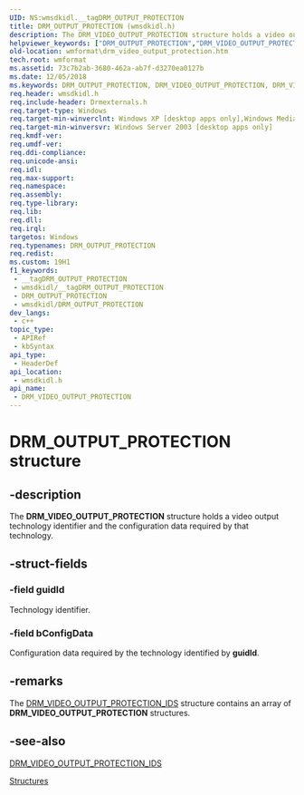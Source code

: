```yaml
---
UID: NS:wmsdkidl.__tagDRM_OUTPUT_PROTECTION
title: DRM_OUTPUT_PROTECTION (wmsdkidl.h)
description: The DRM_VIDEO_OUTPUT_PROTECTION structure holds a video output technology identifier and the configuration data required by that technology.
helpviewer_keywords: ["DRM_OUTPUT_PROTECTION","DRM_VIDEO_OUTPUT_PROTECTION","DRM_VIDEO_OUTPUT_PROTECTION structure [windows Media Format]","structure [windows Media Format]","wmformat.drm_video_output_protection","wmsdkidl/DRM_VIDEO_OUTPUT_PROTECTION"]
old-location: wmformat\drm_video_output_protection.htm
tech.root: wmformat
ms.assetid: 73c7b2ab-3680-462a-ab7f-d3270ea0127b
ms.date: 12/05/2018
ms.keywords: DRM_OUTPUT_PROTECTION, DRM_VIDEO_OUTPUT_PROTECTION, DRM_VIDEO_OUTPUT_PROTECTION structure [windows Media Format], structure [windows Media Format], wmformat.drm_video_output_protection, wmsdkidl/DRM_VIDEO_OUTPUT_PROTECTION
req.header: wmsdkidl.h
req.include-header: Drmexternals.h
req.target-type: Windows
req.target-min-winverclnt: Windows XP [desktop apps only],Windows Media Format 9.5 SDK
req.target-min-winversvr: Windows Server 2003 [desktop apps only]
req.kmdf-ver: 
req.umdf-ver: 
req.ddi-compliance: 
req.unicode-ansi: 
req.idl: 
req.max-support: 
req.namespace: 
req.assembly: 
req.type-library: 
req.lib: 
req.dll: 
req.irql: 
targetos: Windows
req.typenames: DRM_OUTPUT_PROTECTION
req.redist: 
ms.custom: 19H1
f1_keywords:
 - __tagDRM_OUTPUT_PROTECTION
 - wmsdkidl/__tagDRM_OUTPUT_PROTECTION
 - DRM_OUTPUT_PROTECTION
 - wmsdkidl/DRM_OUTPUT_PROTECTION
dev_langs:
 - c++
topic_type:
 - APIRef
 - kbSyntax
api_type:
 - HeaderDef
api_location:
 - wmsdkidl.h
api_name:
 - DRM_VIDEO_OUTPUT_PROTECTION
---
```


# DRM_OUTPUT_PROTECTION structure


## -description

The <b>DRM_VIDEO_OUTPUT_PROTECTION</b> structure holds a video output technology identifier and the configuration data required by that technology.

## -struct-fields

### -field guidId

Technology identifier.

### -field bConfigData

Configuration data required by the technology identified by <b>guidId</b>.

## -remarks

The <a href="https://docs.microsoft.com/previous-versions/windows/desktop/api/wmsdkidl/ns-wmsdkidl-drm_video_output_protection_ids">DRM_VIDEO_OUTPUT_PROTECTION_IDS</a> structure contains an array of <b>DRM_VIDEO_OUTPUT_PROTECTION</b> structures.

## -see-also

<a href="https://docs.microsoft.com/previous-versions/windows/desktop/api/wmsdkidl/ns-wmsdkidl-drm_video_output_protection_ids">DRM_VIDEO_OUTPUT_PROTECTION_IDS</a>



<a href="https://docs.microsoft.com/windows/desktop/wmformat/structures">Structures</a>

